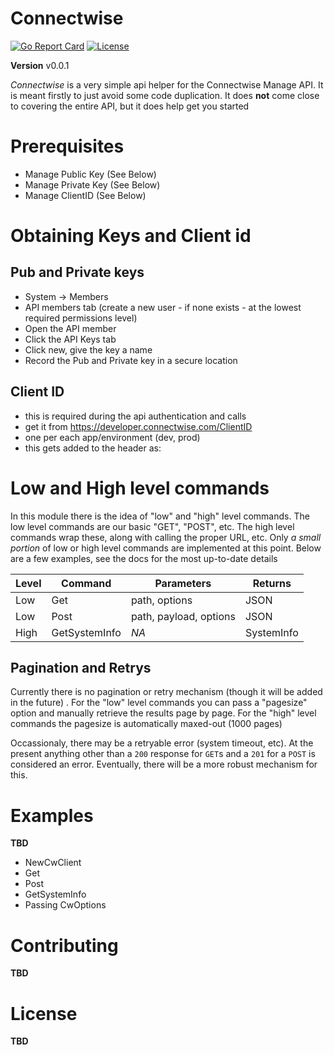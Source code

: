 # Connectwise
[![Go Report Card](https://goreportcard.com/badge/github.com/zpeters/connectwise-go)](https://goreportcard.com/report/github.com/zpeters/connectwise-go)
[![License](https://img.shields.io/github/license/zpeters/connectwise-go)](https://img.shields.io/github/license/zpeters/connectwise-go)

**Version** v0.0.1

*Connectwise* is a very simple api helper for the Connectwise Manage API.  It is meant firstly to just avoid some code duplication. It does **not** come close to covering the entire API, but it does help get you started

# Prerequisites
- Manage Public Key (See Below)
- Manage Private Key (See Below)
- Manage ClientID (See Below)

# Obtaining Keys and Client id 
## Pub and Private keys
- System -> Members
- API members tab (create a new user - if none exists - at the lowest required permissions level)
- Open the API member
- Click the API Keys tab
- Click new, give the key a name
- Record the Pub and Private key in a secure location
## Client ID
- this is required during the api authentication and calls
- get it from https://developer.connectwise.com/ClientID
- one per each app/environment (dev, prod)
- this gets added to the header as:

# Low and High level commands
In this module there is the idea of "low" and "high" level commands.  The low level commands are our basic "GET", "POST", etc.  The high level commands wrap these, along with calling the proper URL, etc. Only *a small portion* of low or high level commands are implemented at this point. Below are a few examples, see the docs for the most up-to-date details


| Level | Command | Parameters | Returns |
|-------|---------|---------------|------|
| Low   | Get     | path, options | JSON | 
| Low   | Post     | path, payload, options | JSON | 
| High  | GetSystemInfo | _NA_ | SystemInfo |

## Pagination and Retrys
Currently there is no pagination or retry mechanism (though it will be added in the future) . For the "low" level commands you can pass a "pagesize" option and manually retrieve the results page by page.  For the "high" level commands the pagesize is automatically maxed-out (1000 pages)

Occassionaly, there may be a retryable error (system timeout, etc).  At the present anything other than a `200` response for `GET`s and a `201` for a `POST` is considered an error.  Eventually, there will be a more robust mechanism for this.
  
# Examples
**TBD**
- NewCwClient
- Get
- Post
- GetSystemInfo
- Passing CwOptions

# Contributing
**TBD**
  
# License
**TBD**
